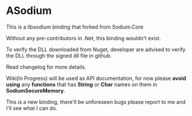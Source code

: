 # ASodium
This is a libsodium binding that forked from Sodium.Core

Without any pre-contributors in .Net, this binding wouldn't exist.

To verify the DLL downloaded from Nuget, developer are advised to verify the DLL through the signed dll file in github.

Read changelog for more details.

Wiki(In Progress) will be used as API documentation, for now please **avoid using** any **functions** that has **String** or **Char** names on them in **SodiumSecureMemory**.

This is a new binding, there'll be unforeseen bugs please report to me and I'll see what I can do.
